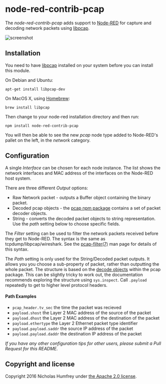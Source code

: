 node-red-contrib-pcap
=====================

The *node-red-contrib-pcap* adds support to [Node-RED] for capture and decoding network packets using [libpcap].

![screenshot](https://github.com/njh/node-red-contrib-pcap/raw/master/screenshot.png)


Installation
------------

You need to have [libpcap] installed on your system before you can install this module.

On Debian and Ubuntu:

    apt-get install libpcap-dev

On MacOS X, using [Homebrew]:

    brew install libpcap

Then change to your node-red installation directory and then run:

    npm install node-red-contrib-pcap

You will then be able to see the new _pcap_ node type added to Node-RED's pallet on the left, in the _network_ category.


Configuration
-------------

A single *Interface* can be chosen for each node instance.
The list shows the network interfaces and MAC address of the 
interfaces on the Node-RED host system.

There are three different *Output* options:

* Raw Network packet - outputs a Buffer object containing the binary packet.
* Decoded pcap objects - the [pcap npm package] contains a set of packet decoder objects.
* String - converts the decoded packet objects to string representation. Use the *path* setting below to choose specific fields.

The *Filter* setting can be used to filter the network packets received
before they get to Node-RED. The syntax is the same as tcpdump/libpcap/wireshark.
See the [pcap-filter(7)] man page for details of this syntax.

The *Path* setting is only used for the String/Decoded packet outputs. It allows you 
you choose a sub-property of packet, rather than outputting the whole packet.
The structure is based on the [decode objects] within the pcap package. This can be slightly tricky to work out, the documentation
recommends exploring the structure using ```sys.inspect```.
Call ```.payload``` repeatedly to get to higher level protocol headers.
    
#### Path Examples

* ```pcap_header.tv_sec``` the time the packet was recieved
* ```payload.shost``` the Layer 2 MAC address of the source of the packet
* ```payload.dhost``` the Layer 2 MAC address of the destination of the packet
* ```payload.ethertype``` the Layer 2 Ethernet packet type identifier
* ```payload.payload.saddr``` the source IP address of the packet
* ```payload.payload.daddr``` the destination IP address of the packet

_If you have any other configuration tips for other users, please submit a Pull Request for this README._


Copyright and license
---------------------

Copyright 2016 Nicholas Humfrey under [the Apache 2.0 license](LICENSE).


[Node-RED]:         http://nodered.org/
[Homebrew]:         http://brew.sh/
[libpcap]:          http://www.tcpdump.org/
[decode objects]:   http://github.com/mranney/node_pcap/tree/master/decode
[pcap-filter(7)]:   http://www.tcpdump.org/manpages/pcap-filter.7.html
[pcap npm package]: https://www.npmjs.com/package/pcap

